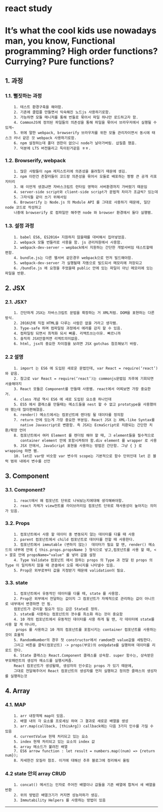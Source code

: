# react study
It’s what the cool kids use nowadays man, you know, Functional programming? High order functions? Currying? Pure functions?
=============================
## 1. 과정
### 1.1. 뻘짓하는 과정
        1. 테스트 환경구축을 해야함.
        2. 기존에 클럽플 만들면서 익숙해진 노드js 사용하기로함.
        3. 가능하면 모듈 매니저를 통해 번들로 묶어서 파일 하나만 로드하고자 함.
        4. CommonJS에 정의된 파일들의 의존성을 통해 파일을 묶어서 브라우저에서 실행될 수 있게~
        5. 위에 말한 webpack, browserify 브라우저를 위한 모듈 관리자이면서 동시에 태스크 러너 같은 것 webpack 사용하기로함.
        6. npm 설정하는데 폴더 권한이 없으니 node가 날아가버림. 삽질좀 했음.
        7. 덕분에 LTS 버전올리고 득이된거같음 ㅎㅎ.
### 1.2. Browserify, webpack
        1. 많은 사람들이 npm 레지스트리에 의존성을 올려뒀기 때문에 생김.
        2. npm 이란건 존잘러들이 코드랑 의존성을 묶어서 모듈로 배포하는 짱짱 큰 공개 리포지터리
        3. 왜 이딴게 생겼냐면 자바스크립트 런타임 영역이 서버환경까지 가버렸기 때문임
        4. server-side script와 client-side script가 문법적 차이가 조금씩? 있는데
        5. 그자식들 같이 쓰기 위해서임
        6. Browserify 는 Node.js 의 Module API 를 그대로 사용하기 때문에, 일단 node 코드로 작성하고
        나중에 browserify 로 컴파일만 해주면 node 와 browser 환경에서 둘다 실행됌.
### 1.3. 설정 과정
        1. babel ES6, ES2016+ 지원하지 않을때를 대비해서 집어넣었음.
        2. webpack 모듈 번들러로 사용을 함. js 관리차원에서 사용함.
        3. webpack-dev-server – wepback에서 지원하는 간단한 개발서버임 테스트할때 편함.
        4. bundle.js는 다른 웹서버 같은경우 webpack으로 먼저 빌드해야함.
        5. webpack-dev-server 가 실행될때 자동으로 빌드되서 메모리에 저장되고
        6. /bundle.js 에 요청을 주었을때 public 안에 있는 파일이 아닌 메모리에 있는 파일을 반환.


## 2. JSX
### 2.1. JSX?
        1. 간단하게 JSX는 자바스크립트 문법을 확장하는 거 XML처럼. DOM을 표현하는 다른 방식.
        2. 2016년에 직접 HTML을 다루는 사람은 없을 거라고 생각됌.
        3. Type-safe 하며 컴파일링 과정에서 에러를 감지 할 수 있음.
        4. 컴파일링 되면서 최적화 되서 빠름. 리엑트쓰는이유. 빠르니까
        5. 솔직히 JSX안쓸꺼면 리엑트의미없음.
        6. html, jsx의 중요한 차이점을 보려면 JSX gotchas 참조해보기 바람.

### 2.2 설명
        1. import 는 ES6 에 도입된 새로운 문법인데, var React = require(‘react’) 와 같음.
        2. 참고로 var React = require(‘react’)는 commonjs문법임 차후에 기회되면 서술해야지
        3. React 모듈은 Component를 만들때 사용됌. react에서 어찌보면 가장 중요한 거.
        4. class 개념 역시 ES6 에 새로 도입된 요소중 하나인데
        5. ES5 에서 클래스를 만들때는 메소드들을 nest 할 수 없고 prototype을 사용했어야 했는데 많이편해졌음.
        6. render() 메소드에서는 컴포넌트에 렌더링 될 데이타를 정의함
        7. return 안에 있는게 가장 중요한 부분임. React JSX 는 XML-like Syntax를
           native Javascript로 변환함. 즉 JSX는 EcmaScript로 치환되는 간단한 치환/확장 언어
        8. 컴포넌트에서 여러 Element 를 렌더링 해야 할 때, 그 element들을 필수적으로
           container element 안에 포함시켜줘야 함.div element 를 wrapper 로 사용
        9. JSX 안에서, JavaScript 표현을 사용하는 방법은 간단함. 그냥 { } 로 wrapping 하면 됌.
        10. let은 var랑 비슷함 var 변수의 scope는 기본적으로 함수 단위인데 let 은 블럭 범위 내에서 변수를 선언

## 3. Component
### 3.1. Component?
        1. react에서 왜 컴포넌트 단위로 나눠놨는지에대해 생각해봐야함.
        2. react 자체가 view컨트롤 라이브러리임 컴포넌트 단위로 재사용성이 높아지는 의미가 있음.
### 3.2. Props
        1. 컴포넌트에서 사용 할 데이터 중 변동되지 않는 데이터를 다룰 때 사용
        2. parent 컴포넌트에서 child 컴포넌트로 데이터를 전할 때 사용한다.
        3. 컴포넌트에서 immutable (변하지 않는)  데이터가 필요 할 땐, render() 메소드의 내부에 안에 { this.props.propsName } 형식으로 넣고,컴포넌트를 사용 할 때, < > 괄호 안에 propsName="value" 를 넣어 값을 설정
        4. Type Validate 컴포넌트 에서 원하는 props 의 Type 과 전달 된 props 의 Type 이 일치하지 않을 때 콘솔에서 오류 메시지를 나타낼수 있음.
        5. Prop은 외부로부터 값을 지정받기 때문에 validation이 필요.

### 3.3. state
        1. 컴포넌트에서 유동적인 데이터를 다룰 때, state 를 사용함.
        2. Prop은 외부에서 전달하는 값이지 그 컴포넌트가 자체적으로 관리하는 값이 아니므로 내부에서 변경하면 안 됨.
        컴포넌트가 관리할 필요가 있는 값은 State로 정의.
        3. state를 사용하는 컴포넌트의 갯수를 최소화 하는 것이 중요함
        4. 10 개의 컴포넌트에서 유동적인 데이터를 사용 하게 될 땐, 각 데이터에 state를 사용 할 게 아니라,
         props 를 사용하고 10 개의 컴포넌트를 포함시키는 container 컴포넌트를 사용하는것이 효율적
        5. RandomNumber의 경우 첫 constructor에서 ramdom한 value값을 세팅한다.
        그리고 버튼을 클릭(컴포넌트) -> props(부모)의 onUpdate를 실행하여 데이터를 리로드 한다.
        6. State 클래스는 React.Component 클래스를 상속함. super 함수는, 상속받은 부모패런트의 생성자 메소드를 실행시켜줌.
        React 컴포넌트가 생성될때, 생성자의 인수로는 props 가 있기 때문에,
        그대로 전달해주어서 React 컴포넌트의 생성자를 먼저 실행하고 정의한 클래스의 생성자를 실행하는것

## 4. Array
### 4.1. MAP
        1. arr 내장객체 map이 있음.
        2. 배열 내의 각 요소를 프로세싱 하여 그 결과로 새로운 배열을 생성
        3. arr.map(callback, [thisArg]) callback에는 다음 3가지 인수를 가질 수 있음
        4. currentValue 현재 처리되고 있는 요소
        5. index 현재 처리되고 있는 요소의 index 값
        6. array 메소드가 불려진 배열
        7. ES6 arrow function : let result = numbers.map((num) => {return num});
        8. 자세한건 모질라 참조. 이거에 대해선 추후 블로그에 정리해서 올림

###  4.2 state 안의 array CRUD
        1. concat() 메서드는 인자로 주어진 배열이나 값들을 기존 배열에 합쳐서 새 배열을 반환
        2. 위의 방법은 배열크기가 커지면 성능저하가 생김.
        3. Immutability Helpers 를 사용하는 방법이 있음
        

****
